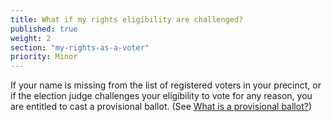 ```yaml
---
title: What if my rights eligibility are challenged?
published: true
weight: 2
section: "my-rights-as-a-voter"
priority: Minor
---
```

If your name is missing from the list of registered voters in your precinct, or if the election judge challenges your eligibility to vote for any reason, you are entitled to cast a provisional ballot. (See [What is a provisional ballot?](#item-what-is-provisional-ballot))  
